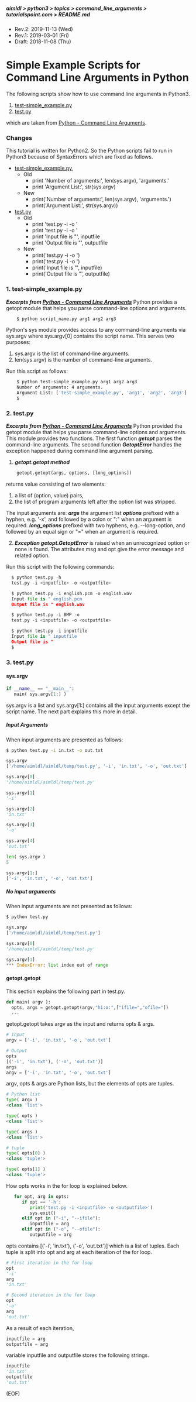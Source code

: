 ##### aimldl > python3 > topics > command_line_arguments > tutorialspoint.com > README.md
* Rev.2: 2019-11-13 (Wed)
* Rev.1: 2019-03-01 (Fri)
* Draft: 2018-11-08 (Thu)

# Simple Example Scripts for Command Line Arguments in Python
The following scripts show how to use command line arguments in Python3.
1. [test-simple_example.py](test-simple_example.py)
2. [test.py](test.py)

which are taken from [Python - Command Line Arguments](https://www.tutorialspoint.com/python/python_command_line_arguments.htm).

### Changes
This tutorial is written for Python2. So the Python scripts fail to run in Python3 because of SyntaxErrors which are fixed as follows.
* [test-simple_example.py](test-simple_example.py),
  * Old
    * print 'Number of arguments:', len(sys.argv), 'arguments.'
    * print 'Argument List:', str(sys.argv)
  * New
    * print('Number of arguments:', len(sys.argv), 'arguments.')
    * print('Argument List:', str(sys.argv))
* [test.py](test.py)
  * Old
    * print 'test.py -i <inputfile> -o <outputfile>'
    * print 'test.py -i <inputfile> -o <outputfile>'
    * print 'Input file is "', inputfile
    * print 'Output file is "', outputfile
  * New
    * print('test.py -i <inputfile> -o <outputfile>')
    * print('test.py -i <inputfile> -o <outputfile>')
    * print('Input file is "', inputfile)
    * print('Output file is "', outputfile)

### 1. test-simple_example.py
***Excerpts from [Python - Command Line Arguments](https://www.tutorialspoint.com/python/python_command_line_arguments.htm)***
Python provides a getopt module that helps you parse command-line options and arguments.
```bash
    $ python script_name.py arg1 arg2 arg3
```
Python's sys module provides access to any command-line arguments via sys.argv where sys.argv[0] contains the script name. This serves two purposes:
1. sys.argv is the list of command-line arguments.
2. len(sys.argv) is the number of command-line arguments.

Run this script as follows:
```bash
    $ python test-simple_example.py arg1 arg2 arg3
    Number of arguments: 4 arguments.
    Argument List: ['test-simple_example.py', 'arg1', 'arg2', 'arg3']
    $
```

### 2. test.py
***Excerpts from [Python - Command Line Arguments](https://www.tutorialspoint.com/python/python_command_line_arguments.htm)***
Python provided the getopt module that helps you parse command-line options and arguments. This module provides two functions. The first function ***getopt*** parses the command-line arguments. The second function ***GetoptError*** handles the exception happened during command line argument parsing.

1. ***getopt.getopt method***
```python
    getopt.getopt(args, options, [long_options])
```
returns value consisting of two elements:
1. a list of (option, value) pairs,
2. the list of program arguments left after the option list was stripped.

The input arguments are:
***args***
the argument list
***options***
prefixed with a hyphen, e.g. '-x', and followed by a colon or ":" when an argument is required.
***long_options***
prefixed with two hyphens, e.g. --long-option, and followed by an equal sign or "=" when an argument is required.

2. ***Exception getopt.GetoptError***
is raised when an unrecognized option or none is found. The attributes msg and opt give the error message and related option.

Run this script with the following commands:
```python
  $ python test.py -h
  test.py -i <inputfile> -o <outputfile>

  $ python test.py -i english.pcm -o english.wav
  Input file is " english.pcm
  Output file is " english.wav

  $ python test.py -i BMP -o
  test.py -i <inputfile> -o <outputfile>

  $ python test.py -i inputfile
  Input file is " inputfile
  Output file is "
  $
```

### 3. test.py
#### sys.argv
```python
if __name__ == "__main__":
   main( sys.argv[1:] )
```
sys.argv is a list and sys.argv[1:] contains all the input arguments except the script name. The next part explains this more in detail.
##### Input Arguments
When input arguments are presented as follows:
```bash
$ python test.py -i in.txt -o out.txt
```
```python
sys.argv
['/home/aimldl/aimldl/temp/test.py', '-i', 'in.txt', '-o', 'out.txt']

sys.argv[0]
'/home/aimldl/aimldl/temp/test.py'

sys.argv[1]
'-i'

sys.argv[2]
'in.txt'

sys.argv[3]
'-o'

sys.argv[4]
'out.txt'

len( sys.argv )
5

sys.argv[1:]
['-i', 'in.txt', '-o', 'out.txt']
```
##### No input arguments
When input arguments are not presented as follows:
```bash
$ python test.py
```
```python
sys.argv
['/home/aimldl/aimldl/temp/test.py']

sys.argv[0]
'/home/aimldl/aimldl/temp/test.py'

sys.argv[1]
*** IndexError: list index out of range
```
#### getopt.getopt
This section explains the following part in test.py.
```python
def main( argv ):
  opts, args = getopt.getopt(argv,"hi:o:",["ifile=","ofile="])
  ...
```
getopt.getopt takes argv as the input and returns opts & args.
```python
# Input
argv = ['-i', 'in.txt', '-o', 'out.txt']

# Output
opts
[('-i', 'in.txt'), ('-o', 'out.txt')]
args
argv = ['-i', 'in.txt', '-o', 'out.txt']
```
argv, opts & args are Python lists, but the elements of opts are tuples.
```python
# Python list
type( argv )
<class 'list'>

type( opts )
<class 'list'>

type( args )
<class 'list'>

# tuple
type( opts[0] )
<class 'tuple'>

type( opts[1] )
<class 'tuple'>
```
How opts works in the for loop is explained below.
```python
   for opt, arg in opts:
      if opt == '-h':
         print('test.py -i <inputfile> -o <outputfile>')
         sys.exit()
      elif opt in ("-i", "--ifile"):
         inputfile = arg
      elif opt in ("-o", "--ofile"):
         outputfile = arg
```
opts contains [('-i', 'in.txt'), ('-o', 'out.txt')] which is a list of tuples. Each tuple is split into opt and arg at each iteration of the for loop. 
```python
# First iteration in the for loop
opt
'-i'
arg
'in.txt'

# Second iteration in the for loop
opt
'-o'
arg
'out.txt'
```
As a result of each iteration,
```python
inputfile = arg
outputfile = arg
```
variable inputfile and outputfile stores the following strings.
```python
inputfile
'in.txt'
outputfile
'out.txt'
```
(EOF)
